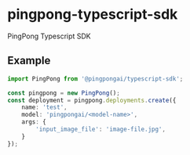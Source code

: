 # pingpong-typescript-sdk

PingPong Typescript SDK

## Example

```typescript 
import PingPong from '@pingpongai/typescript-sdk';

const pingpong = new PingPong();
const deployment = pingpong.deployments.create({
    name: 'test',
    model: 'pingpongai/<model-name>',
    args: {
        'input_image_file': 'image-file.jpg',
    }
});

```

